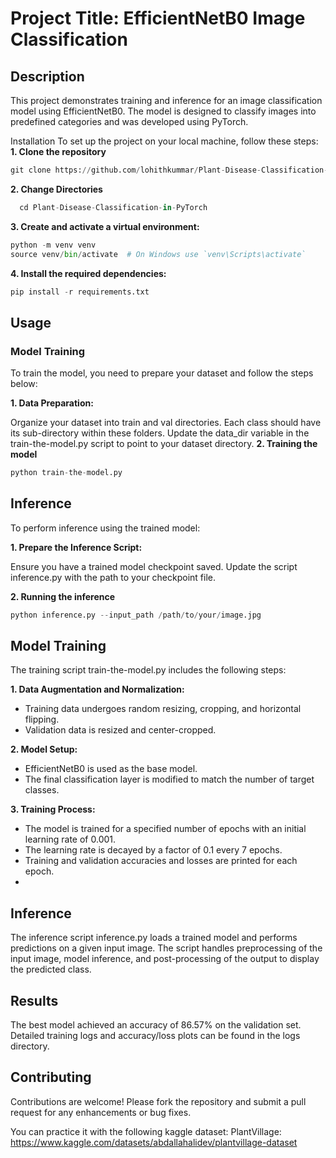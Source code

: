 # Project Title: EfficientNetB0 Image Classification
## Description
This project demonstrates training and inference for an image classification model using EfficientNetB0. The model is designed to classify images into predefined categories and was developed using PyTorch.

Installation
To set up the project on your local machine, follow these steps:
**1. Clone the repository**
```python
git clone https://github.com/lohithkummar/Plant-Disease-Classification-in-PyTorch.git
```
**2. Change Directories**
```python
  cd Plant-Disease-Classification-in-PyTorch
```
**3. Create and activate a virtual environment:**
```python
python -m venv venv
source venv/bin/activate  # On Windows use `venv\Scripts\activate`
```
**4. Install the required dependencies:**
```python
pip install -r requirements.txt
```

## Usage
### Model Training
To train the model, you need to prepare your dataset and follow the steps below:

**1. Data Preparation:**

Organize your dataset into train and val directories. Each class should have its sub-directory within these folders.
Update the data_dir variable in the train-the-model.py script to point to your dataset directory.
**2. Training the model**
```python
python train-the-model.py
```
## Inference
To perform inference using the trained model:

**1. Prepare the Inference Script:**

Ensure you have a trained model checkpoint saved.
Update the script inference.py with the path to your checkpoint file.

**2. Running the inference**
```python
python inference.py --input_path /path/to/your/image.jpg
```

## Model Training
The training script train-the-model.py includes the following steps:

**1. Data Augmentation and Normalization:**

- Training data undergoes random resizing, cropping, and horizontal flipping.
- Validation data is resized and center-cropped.

**2. Model Setup:**

- EfficientNetB0 is used as the base model.
- The final classification layer is modified to match the number of target classes.

**3. Training Process:**

- The model is trained for a specified number of epochs with an initial learning rate of 0.001.
- The learning rate is decayed by a factor of 0.1 every 7 epochs.
- Training and validation accuracies and losses are printed for each epoch.
- 
## Inference
The inference script inference.py loads a trained model and performs predictions on a given input image. The script handles preprocessing of the input image, model inference, and post-processing of the output to display the predicted class.

## Results
The best model achieved an accuracy of 86.57% on the validation set. Detailed training logs and accuracy/loss plots can be found in the logs directory.

## Contributing
Contributions are welcome! Please fork the repository and submit a pull request for any enhancements or bug fixes.

You can practice it with the following kaggle dataset: 
PlantVillage: https://www.kaggle.com/datasets/abdallahalidev/plantvillage-dataset

